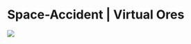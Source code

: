 # Space-Accident | Virtual Ores

[![](https://jitpack.io/v/SpaceAccident/Virtual-Ores.svg)](https://jitpack.io/#SpaceAccident/Virtual-Ores)

